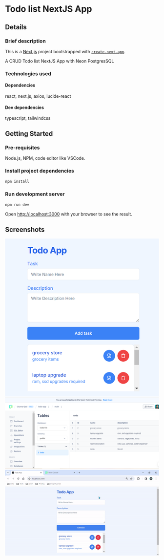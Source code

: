 # Todo list NextJS App

## Details

### Brief description

This is a [Next.js](https://nextjs.org/) project bootstrapped with [`create-next-app`](https://github.com/vercel/next.js/tree/canary/packages/create-next-app).

A CRUD Todo list NextJS App with Neon PostgresSQL

### Technologies used

#### Dependencies

react, next.js, axios, lucide-react

#### Dev dependencies

typescript, tailwindcss

## Getting Started

### Pre-requisites

Node.js, NPM, code editor like VSCode.

### Install project dependencies

```bash
npm install
```

### Run development server

```bash
npm run dev
```

Open [http://localhost:3000](http://localhost:3000) with your browser to see the result.

## Screenshots

![application interface](./assets/image.png)
![database](./assets/image2.png)
![video](./assets/video.gif)
